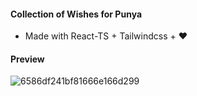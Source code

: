 #### Collection of Wishes for Punya
+ Made with React-TS + Tailwindcss + ♥

#### Preview

<img src="https://i.ibb.co/T2tkVmk/6586df241bf81666e166d299.jpg" alt="6586df241bf81666e166d299" border="0">
